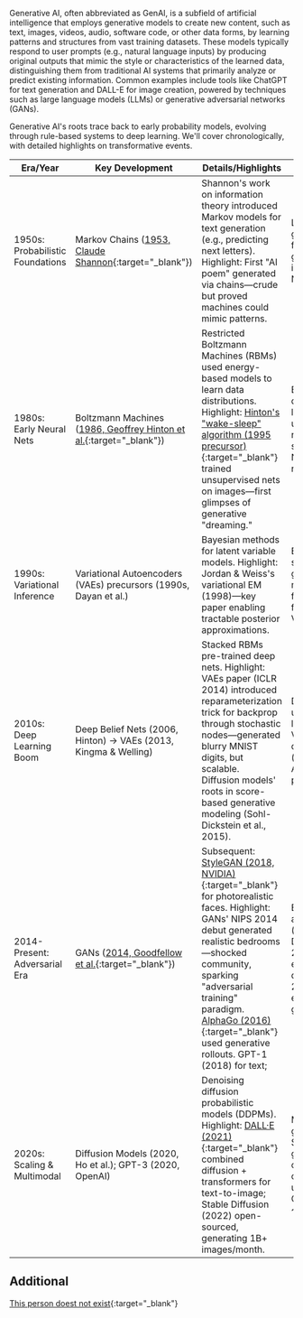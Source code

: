 
Generative AI, often abbreviated as GenAI, is a subfield of artificial intelligence that employs generative models to create new content, such as text, images, videos, audio, software code, or other data forms, by learning patterns and structures from vast training datasets. These models typically respond to user prompts (e.g., natural language inputs) by producing original outputs that mimic the style or characteristics of the learned data, distinguishing them from traditional AI systems that primarily analyze or predict existing information. Common examples include tools like ChatGPT for text generation and DALL-E for image creation, powered by techniques such as large language models (LLMs) or generative adversarial networks (GANs).

Generative AI's roots trace back to early probability models, evolving through rule-based systems to deep learning. We'll cover chronologically, with detailed highlights on transformative events.


| Era/Year | Key Development | Details/Highlights | Impact |
|---------|-----------------|--------------------|--------|
| 1950s: Probabilistic Foundations | Markov Chains ([1953, Claude Shannon](https://www.cs.princeton.edu/courses/archive/fall13/cos126/assignments/markov.html){:target="_blank"}) | Shannon's work on information theory introduced Markov models for text generation (e.g., predicting next letters). Highlight: First "AI poem" generated via chains—crude but proved machines could mimic patterns. | Laid groundwork for sequence generation; influenced NLP. |
| 1980s: Early Neural Nets | Boltzmann Machines ([1986, Geoffrey Hinton et al.](https://doi.org/10.1016/S0364-0213(85)80012-4){:target="_blank"}) | Restricted Boltzmann Machines (RBMs) used energy-based models to learn data distributions. Highlight: [Hinton's "wake-sleep" algorithm (1995 precursor)](https://doi.org/10.1126/science.7761831){:target="_blank"} trained unsupervised nets on images—first glimpses of generative "dreaming." | Bridge to deep learning; used in early recommender systems (e.g., Netflix Prize roots). |
| 1990s: Variational Inference | Variational Autoencoders (VAEs) precursors (1990s, Dayan et al.) | Bayesian methods for latent variable models. Highlight: Jordan & Weiss's variational EM (1998)—key paper enabling tractable posterior approximations. | Enabled scalable generative modeling; foundation for modern VAEs. |
| 2010s: Deep Learning Boom | Deep Belief Nets (2006, Hinton) → VAEs (2013, Kingma & Welling) | Stacked RBMs pre-trained deep nets. Highlight: VAEs paper (ICLR 2014) introduced reparameterization trick for backprop through stochastic nodes—generated blurry MNIST digits, but scalable. <br> Diffusion models' roots in score-based generative modeling (Sohl-Dickstein et al., 2015). | Democratized unsupervised learning; VAEs in drug discovery (e.g., AlphaFold precursors). |
| 2014-Present: Adversarial Era | GANs ([2014, Goodfellow et al.](https://arxiv.org/abs/1406.2661){:target="_blank"}) | Subsequent: [StyleGAN (2018, NVIDIA)](https://github.com/NVlabs/stylegan){:target="_blank"} for photorealistic faces. Highlight: GANs' NIPS 2014 debut generated realistic bedrooms—shocked community, sparking "adversarial training" paradigm. [AlphaGo (2016)](){:target="_blank"} used generative rollouts. GPT-1 (2018) for text; | Exploded applications (e.g., DeepFakes 2017); ethical debates (e.g., 2018 EU AI ethics guidelines). |
| 2020s: Scaling & Multimodal | Diffusion Models (2020, Ho et al.); GPT-3 (2020, OpenAI) | Denoising diffusion probabilistic models (DDPMs). Highlight: [DALL·E (2021)](https://venturebeat.com/ai/openai-debuts-dall-e-for-generating-images-from-text){:target="_blank"} combined diffusion + transformers for text-to-image; Stable Diffusion (2022) open-sourced, generating 1B+ images/month. | Multimodal gen AI (e.g., Sora video gen, 2024); concerns over energy use (training GPT-4 ~1GWh). |







<!-- 
### The Evolution of Generative AI: A Historical Timeline

Generative AI, the branch of artificial intelligence focused on creating new content such as text, images, music, and code, has transformed from theoretical concepts in mid-20th-century research to ubiquitous tools powering everyday applications today. Its roots lie in early efforts to mimic human creativity through machines, evolving through breakthroughs in neural networks, language models, and adversarial training. This timeline highlights key milestones, drawing from decades of innovation that accelerated dramatically in the 2010s and 2020s. While the field builds on broader AI history, these events emphasize generative capabilities.

| Year | Event | Description |
|------|--------|-------------|
| 1948 | Claude Shannon's "A Mathematical Theory of Communications" | Introduces n-grams, a foundational concept for predicting sequences like letters or words, laying groundwork for probabilistic text generation. |
| 1950 | Alan Turing's "Computing Machinery and Intelligence" | Proposes the Turing Test, challenging machines to generate human-like responses and sparking debates on intelligent conversation simulation. |
| 1956 | Dartmouth Summer Research Project | Marks the birth of AI as a field; researchers discuss machines that simulate human intelligence, including early generative ideas. |
| 1958 | Frank Rosenblatt's Perceptron | Develops the first neural network, simulating brain processes to classify patterns and inspire future generative models. |
| 1964 | ELIZA Chatbot | Joseph Weizenbaum creates the first functional chatbot at MIT, using pattern-matching to generate conversational responses, demonstrating basic text generation. |
| 1982 | Hopfield Network and RNNs | John Hopfield introduces recurrent neural networks (RNNs) for pattern recognition and memory-like generation of sequences. |
| 1997 | Long Short-Term Memory (LSTM) | Sepp Hochreiter and Jürgen Schmidhuber enhance RNNs with LSTMs, enabling better handling of long sequences for tasks like text generation. |
| 2013 | Variational Autoencoders (VAE) | Introduces a generative model for learning data distributions and creating new samples, like images, from latent spaces. |
| 2014 | Generative Adversarial Networks (GANs) | Ian Goodfellow pioneers GANs, where two neural networks compete to generate realistic data (e.g., images), revolutionizing content creation. |
| 2015 | Attention Mechanisms and Diffusion Models | Dzmitry Bahdanau's attention improves sequence generation; diffusion models begin reversing noise to generate data like images. |
| 2017 | Transformer Architecture | Google researchers propose Transformers, relying on attention for efficient parallel processing, foundational for modern language generation. |
| 2018 | GPT-1 Release | OpenAI introduces Generative Pre-trained Transformer (GPT), a large language model trained on vast text data for unsupervised generation. |
| 2019 | GPT-2 Release | OpenAI unveils a more advanced model trained on 40GB of internet text, capable of coherent long-form generation but initially withheld due to misuse concerns. |
| 2021 | DALL-E Launch | OpenAI releases DALL-E, a text-to-image model generating photorealistic visuals from descriptions, blending language and visual generation. |
| 2022 | Stable Diffusion and Midjourney | Stability AI's open-source Stable Diffusion and proprietary Midjourney democratize image generation from text prompts. |
| 2022 | ChatGPT Debut | OpenAI launches ChatGPT (based on GPT-3.5), reaching 1 million users in days and popularizing interactive generative AI for conversation and tasks. |
| 2023 | GPT-4 and Integrations | OpenAI's GPT-4 handles multimodal inputs and longer texts; integrations like Microsoft Bing and Google Bard expand access, alongside regulatory debates. |

This timeline illustrates how generative AI shifted from rudimentary pattern-matching in the 1960s to scalable, creative systems today, driven by computational power and data availability. By 2025, the field continues to evolve with ethical considerations, such as the EU AI Act's risk assessments and calls for pauses in development from tech leaders. As tools like advanced GPT iterations and diffusion-based video generators emerge, generative AI promises to redefine creativity, but also raises questions about authorship, bias, and societal impact. -->

## Additional

[This person doest not exist](https://thispersondoesnotexist.com/){:target="_blank"}

[^1]: Geeks for Geeks - [What is Generative AI?](https://www.geeksforgeeks.org/artificial-intelligence/what-is-generative-ai/){:target="_blank"}
[^2]: [A Brief History of Generative Models](https://medium.com/@jimcanary/a-brief-history-and-overview-of-generative-models-in-machine-learning-8881ee7ff87b){:target="_blank"}
[^3]: [The Illustrated Transformer](https://jalammar.github.io/illustrated-transformer/){:target="_blank"}